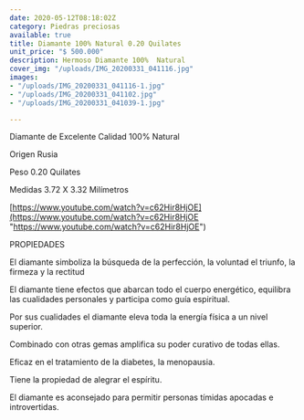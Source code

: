```yaml
---
date: 2020-05-12T08:18:02Z
category: Piedras preciosas
available: true
title: Diamante 100% Natural 0.20 Quilates
unit_price: "$ 500.000"
description: Hermoso Diamante 100%  Natural
cover_img: "/uploads/IMG_20200331_041116.jpg"
images:
- "/uploads/IMG_20200331_041116-1.jpg"
- "/uploads/IMG_20200331_041102.jpg"
- "/uploads/IMG_20200331_041039-1.jpg"

---
```

Diamante de Excelente Calidad 100% Natural

Origen Rusia 

Peso 0.20 Quilates

Medidas 3.72 X 3.32 Milímetros

[https://www.youtube.com/watch?v=c62Hir8HjOE](https://www.youtube.com/watch?v=c62Hir8HjOE "https://www.youtube.com/watch?v=c62Hir8HjOE")

PROPIEDADES 

El diamante simboliza la búsqueda de la perfección, la voluntad el triunfo, la firmeza y la rectitud

El diamante tiene efectos que abarcan todo el cuerpo energético, equilibra las cualidades personales y participa como guía espiritual.

Por sus cualidades el diamante eleva toda la energía física a un nivel superior.

Combinado con otras gemas amplifica su poder curativo de todas ellas.

Eficaz en el tratamiento de la diabetes, la menopausia.

Tiene la propiedad de alegrar el espíritu.

El diamante es aconsejado para permitir personas tímidas apocadas e introvertidas.